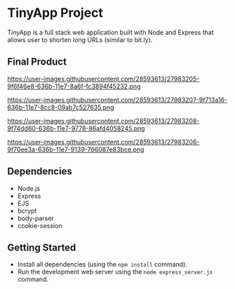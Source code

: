 # TinyApp Project

TinyApp is a full stack web application built with Node and Express that allows user to shorten long URLs (similar to bit.ly).

## Final Product

https://user-images.githubusercontent.com/28593613/27983205-9f6f46e8-636b-11e7-8a6f-fc3894f45232.png

https://user-images.githubusercontent.com/28593613/27983207-9f713a16-636b-11e7-8cc8-09ab7c527635.png

https://user-images.githubusercontent.com/28593613/27983208-9f74dd60-636b-11e7-9778-86afd4058245.png

https://user-images.githubusercontent.com/28593613/27983206-9f70ee3a-636b-11e7-9139-766087e83bce.png

## Dependencies

- Node.js
- Express
- EJS
- bcrypt
- body-parser
- cookie-session

## Getting Started

- Install all dependencies (using the `npm install` command).
- Run the development web server using the `node express_server.js` command.
